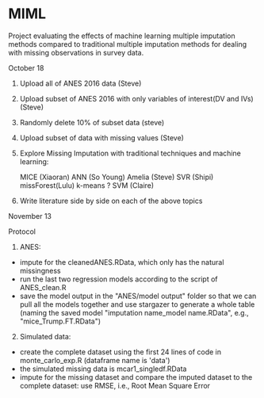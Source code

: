 # MIML

Project evaluating the effects of machine learning multiple imputation methods compared to traditional multiple imputation methods for dealing with missing observations in survey data.

October 18
1) Upload all of ANES 2016 data (Steve)
2) Upload subset of ANES 2016 with only variables of interest(DV and IVs) (Steve)
3) Randomly delete 10% of subset data (steve)
4) Upload subset of data with missing values (Steve)
5) Explore Missing Imputation with traditional techniques and machine learning:

    MICE (Xiaoran)
    ANN (So Young)
    Amelia (Steve)
    SVR (Shipi)
    missForest(Lulu)
    k-means ?
    SVM (Claire)

6) Write literature side by side on each of the above topics  
    
November 13

Protocol

1) ANES:
* impute for the cleanedANES.RData, which only has the natural missingness
* run the last two regression models according to the script of ANES_clean.R
* save the model output in the "ANES/model output" folder so that we can pull all the models together and use stargazer to generate a whole table (naming the saved model "imputation name_model name.RData", e.g., "mice_Trump.FT.RData")

2) Simulated data:
* create the complete dataset using the first 24 lines of code in monte_carlo_exp.R (dataframe name is 'data')
* the simulated missing data is mcar1_singledf.RData
* impute for the missing dataset and compare the imputed dataset to the complete dataset: use RMSE, i.e., Root Mean Square Error
